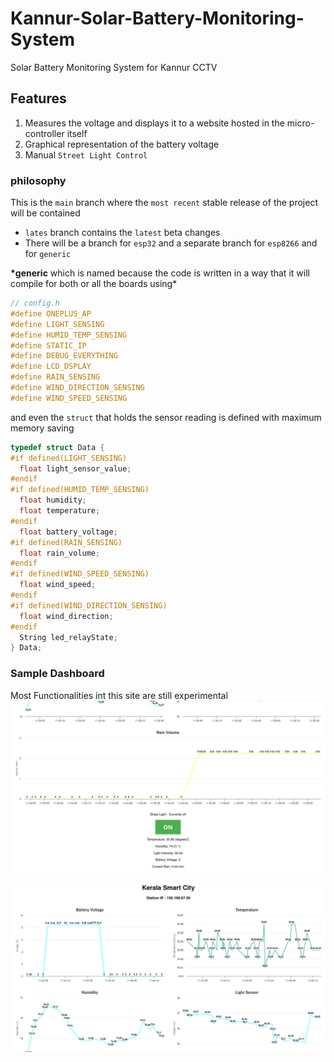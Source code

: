 # Kannur-Solar-Battery-Monitoring-System

Solar Battery Monitoring System for Kannur CCTV

## Features

1. Measures the voltage and displays it to a website hosted in the micro-controller itself
2. Graphical representation of the battery voltage
3. Manual `Street Light Control`

### philosophy

This is the `main` branch where the `most recent` stable release of the project will be contained

- `lates` branch contains the `latest` beta changes
- There will be a branch for `esp32` and a separate branch for `esp8266` and for `generic`

**\*generic** which is named because the code is written in a way that it will compile for both or all the boards using\*

```c
// config.h
#define ONEPLUS_AP
#define LIGHT_SENSING
#define HUMID_TEMP_SENSING
#define STATIC_IP
#define DEBUG_EVERYTHING
#define LCD_DSPLAY
#define RAIN_SENSING
#define WIND_DIRECTION_SENSING
#define WIND_SPEED_SENSING

```

and even the `struct` that holds the sensor reading is defined with maximum memory saving

```c
typedef struct Data {
#if defined(LIGHT_SENSING)
  float light_sensor_value;
#endif
#if defined(HUMID_TEMP_SENSING)
  float humidity;
  float temperature;
#endif
  float battery_voltage;
#if defined(RAIN_SENSING)
  float rain_volume;
#endif
#if defined(WIND_SPEED_SENSING)
  float wind_speed;
#endif
#if defined(WIND_DIRECTION_SENSING)
  float wind_direction;
#endif
  String led_relayState;
} Data;


```

### Sample Dashboard

Most Functionalities int this site are still experimental
![](./images/test1.png?raw=true)

![](./images/test2.png?raw=true)
